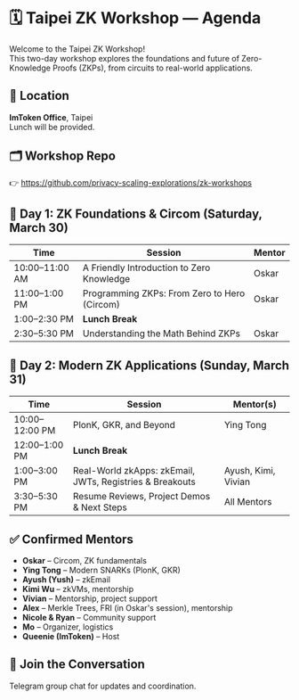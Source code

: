 # 🗓️ Taipei ZK Workshop — Agenda

Welcome to the Taipei ZK Workshop!  
This two-day workshop explores the foundations and future of Zero-Knowledge Proofs (ZKPs), from circuits to real-world applications.

## 📍 Location
**ImToken Office**, Taipei  
Lunch will be provided.

## 🗂️ Workshop Repo
👉 https://github.com/privacy-scaling-explorations/zk-workshops

## 📅 Day 1: ZK Foundations & Circom (Saturday, March 30)

| Time           | Session                                       | Mentor   |
|----------------|-----------------------------------------------|----------|
| 10:00–11:00 AM | A Friendly Introduction to Zero Knowledge     | Oskar    |
| 11:00–1:00 PM  | Programming ZKPs: From Zero to Hero (Circom)  | Oskar    |
| 1:00–2:30 PM   | **Lunch Break**                               |          |
| 2:30–5:30 PM   | Understanding the Math Behind ZKPs            | Oskar    |

## 📅 Day 2: Modern ZK Applications (Sunday, March 31)

| Time           | Session                                                | Mentor(s)                 |
|----------------|--------------------------------------------------------|---------------------------|
| 10:00–12:00 PM | PlonK, GKR, and Beyond                                  | Ying Tong                 |
| 12:00–1:00 PM  | **Lunch Break**                                         |                           |
| 1:00–3:00 PM   | Real-World zkApps: zkEmail, JWTs, Registries & Breakouts| Ayush, Kimi, Vivian       |
| 3:30–5:30 PM   | Resume Reviews, Project Demos & Next Steps              | All Mentors               |

## ✅ Confirmed Mentors

- **Oskar** – Circom, ZK fundamentals  
- **Ying Tong** – Modern SNARKs (PlonK, GKR)  
- **Ayush (Yush)** – zkEmail  
- **Kimi Wu** – zkVMs, mentorship  
- **Vivian** – Mentorship, project support  
- **Alex** – Merkle Trees, FRI (in Oskar's session), mentorship  
- **Nicole & Ryan** – Community support  
- **Mo** – Organizer, logistics  
- **Queenie (ImToken)** – Host

## 💬 Join the Conversation
Telegram group chat for updates and coordination.
